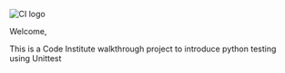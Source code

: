![CI logo](https://codeinstitute.s3.amazonaws.com/fullstack/ci_logo_small.png)

Welcome,

This is a Code Institute walkthrough project to introduce python testing using Unittest
